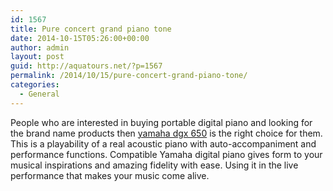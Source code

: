 ```yaml
---
id: 1567
title: Pure concert grand piano tone
date: 2014-10-15T05:26:00+00:00
author: admin
layout: post
guid: http://aquatours.net/?p=1567
permalink: /2014/10/15/pure-concert-grand-piano-tone/
categories:
  - General
---
```

People who are interested in buying portable digital piano and looking for the brand name products then [yamaha dgx 650](http://www.guitarcenter.com/Yamaha-DGX-650-88-Key-Graded-Hammer-Action-Digital-Piano-109435701-i3240348.gc) is the right choice for them. This is a playability of a real acoustic piano with auto-accompaniment and performance functions. Compatible Yamaha digital piano gives form to your musical inspirations and amazing fidelity with ease. Using it in the live performance that makes your music come alive.